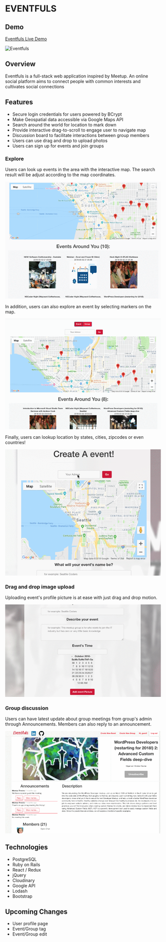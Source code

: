 # EVENTFULS

## Demo

[Eventfuls Live Demo][1]

![Eventfuls](https://res.cloudinary.com/dylanpt16/image/upload/v1539587150/eventfuls/EvenfulsScreenShot.png)

## Overview

Eventfuls is a full-stack web application inspired by Meetup. An online social platform aims to connect people with common interests and cultivates social connections

## Features

* Secure login credentials for users powered by BCrypt
* Make Geospatial data accessible via Google Maps API 
* Search around the world for location to mark down
* Provide interactive drag-to-scroll to engage user to navigate map
* Discussion board to facilitate interactions between group members
* Users can use drag and drop to upload photos
* Users can sign up for events and join groups

### Explore
Users can look up events in the area with the interactive map. The search result will be adjust according to the map coordinates.

![map-lookup](img/map-lookup.gif)

In addition, users can also explore an event by selecting markers on the map.

![event-select](img/event-select.gif)

Finally, users can lookup location by states, cities, zipcodes or even countries!

![address-lookup](img/address-lookup.gif)

### Drag and drop image upload
Uploading event's profile picture is at ease with just drag and drop motion.

![picture](img/picture.gif)

### Group discussion
Users can have latest update about group meetings from group's admin through Announcements. Members can also reply to an announcement.

![replies](img/replies.gif)

## Technologies

* PostgreSQL
* Ruby on Rails
* React / Redux
* jQuery
* Cloudinary
* Google API
* Lodash
* Bootstrap

## Upcoming Changes

* User profile page
* Event/Group tag
* Event/Group edit

[1]: https://eventfuls.herokuapp.com/#/
